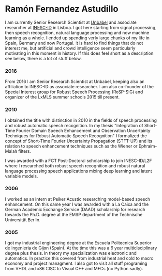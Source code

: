 Ramón Fernandez Astudillo
=========================

I am currently Senior Research Scientist at [Unbabel](http://www.unbabel.com/) and associate researcher at [INESC-ID](https://www.l2f.inesc-id.pt/w/Welcome_to_the_Spoken_Language_Systems_Lab) in Lisboa. I got here starting from signal processing, then speech recognition, natural language processing and now machine learning as a whole. I ended up spending verly large chunks of my life in Spain, Germany and now Portugal. It is hard to find things that do not interest me, but artificial and crowd intelligence seem particularly motivating in this moment in history. If this does feel short as a description see below, there is a lot of stuff below.

### 2016
From 2016 I am Senior Research Scientist at Unbabel, keeping also an affiliation to INESC-ID as associate researcher. I am also co-founder of the Special Interest group for Robust Speech Processing (RoSP-SIG) and organizer of the LxMLS summer schools 2015 till present.

### 2010
I obtained the title with distinction in 2010 in the fields of speech processing and robust automatic speech recognition. In my thesis "Integration of Short-Time Fourier Domain Speech Enhancement and Observation Uncertainty Techniques for Robust Automatic Speech Recognition" I formalized the concept of Short-Time Fourier Uncertainty Propagation (STFT-UP) and its relation to speech enhancement techniques such as the Wiener or Ephraim-Malah filters.

I was awarded with a FCT Post-Doctoral scholarship to join INESC-ID/L2F where I researched both robust speech recognition and robust natural language processing speech applications mixing deep learning and latent variable models.

### 2006
I worked as an intern at Peiker Acustic researching model-based speech enhancement. On this same year I was awarded with a La Caixa and the German Academic Exchange Service (DAAD) scholarship for research towards the Ph.D. degree at the EMSP department of the Technische Universität Berlin.

### 2005
I got my industrial engineering degree at the Escuela Politecnica Superior de Ingenieria de Gijon (Spain). At the time this was a 6 year multidisciplinary degree plus thesis. In theory my specialization was electronic and automatics. In practice this covered from industrial heat and cold to macro economy and project managment. I also got to visit all stuff programing from VHDL and x86 CISC to Visual C++ and MFCs (no Python sadly).

